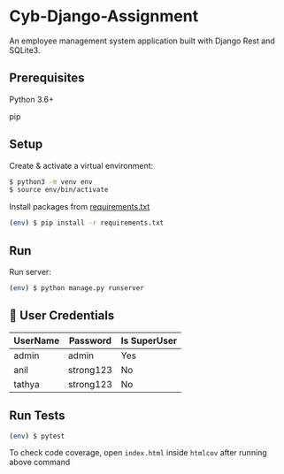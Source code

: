 # Cyb-Django-Assignment

An employee management system application built with Django Rest and SQLite3. 

## Prerequisites

Python 3.6+

pip

## Setup 

Create & activate a virtual environment:
```bash
$ python3 -m venv env
$ source env/bin/activate
```

Install packages from [requirements.txt](requirements.txt)
```bash
(env) $ pip install -r requirements.txt
```


## Run

Run server:
```bash
(env) $ python manage.py runserver
```

## :key: User Credentials

| UserName | Password | Is SuperUser |
| --- | --- | --- | 
| admin | admin | Yes |
| anil | strong123 | No |
| tathya | strong123 | No |

## Run Tests

```bash
(env) $ pytest
```

To check code coverage, open `index.html` inside `htmlcov` after running above command